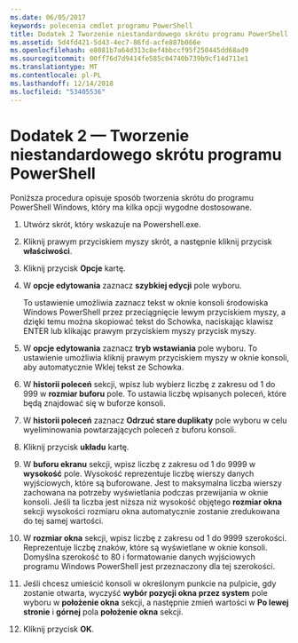 ```yaml
---
ms.date: 06/05/2017
keywords: polecenia cmdlet programu PowerShell
title: Dodatek 2 Tworzenie niestandardowego skrótu programu PowerShell
ms.assetid: 5d4fd421-5d43-4ec7-86fd-acfe887b066e
ms.openlocfilehash: e8081b7a64d313c8ef4bbccf95f250445dd68ad9
ms.sourcegitcommit: 00ff76d7d9414fe585c04740b739b9cf14d711e1
ms.translationtype: MT
ms.contentlocale: pl-PL
ms.lasthandoff: 12/14/2018
ms.locfileid: "53405536"
---
```

# <a name="appendix-2---creating-a-custom-powershell-shortcut"></a>Dodatek 2 — Tworzenie niestandardowego skrótu programu PowerShell

Poniższa procedura opisuje sposób tworzenia skrótu do programu PowerShell Windows, który ma kilka opcji wygodne dostosowane.

1. Utwórz skrót, który wskazuje na Powershell.exe.

2. Kliknij prawym przyciskiem myszy skrót, a następnie kliknij przycisk **właściwości**.

3. Kliknij przycisk **Opcje** kartę.

4. W **opcje edytowania** zaznacz **szybkiej edycji** pole wyboru.

    To ustawienie umożliwia zaznacz tekst w oknie konsoli środowiska Windows PowerShell przez przeciągnięcie lewym przyciskiem myszy, a dzięki temu można skopiować tekst do Schowka, naciskając klawisz ENTER lub klikając prawym przyciskiem myszy przycisk myszy.

5. W **opcje edytowania** zaznacz **tryb wstawiania** pole wyboru. To ustawienie umożliwia kliknij prawym przyciskiem myszy w oknie konsoli, aby automatycznie Wklej tekst ze Schowka.

6. W **historii poleceń** sekcji, wpisz lub wybierz liczbę z zakresu od 1 do 999 w **rozmiar buforu** pole. To ustawia liczbę wpisanych poleceń, które będą znajdować się w buforze konsoli.

7. W **historii poleceń** zaznacz **Odrzuć stare duplikaty** pole wyboru w celu wyeliminowania powtarzających poleceń z buforu konsoli.

8. Kliknij przycisk **układu** kartę.

9. W **buforu ekranu** sekcji, wpisz liczbę z zakresu od 1 do 9999 w **wysokość** pole. Wysokość reprezentuje liczbę wierszy danych wyjściowych, które są buforowane. Jest to maksymalna liczba wierszy zachowana na potrzeby wyświetlania podczas przewijania w oknie konsoli. Jeśli ta liczba jest niższa niż wysokość objętego **rozmiar okna** sekcji wysokości rozmiaru okna automatycznie zostanie zredukowana do tej samej wartości.

10. W **rozmiar okna** sekcji, wpisz liczbę z zakresu od 1 do 9999 szerokości. Reprezentuje liczbę znaków, które są wyświetlane w oknie konsoli. Domyślna szerokość to 80 i formatowanie danych wyjściowych programu Windows PowerShell jest przeznaczony dla tej szerokości.

11. Jeśli chcesz umieścić konsoli w określonym punkcie na pulpicie, gdy zostanie otwarta, wyczyść **wybór pozycji okna przez system** pole wyboru w **położenie okna** sekcji, a następnie zmień wartości w  **Po lewej stronie** i **górnej** pola **położenie okna** sekcji.

12. Kliknij przycisk **OK**.
